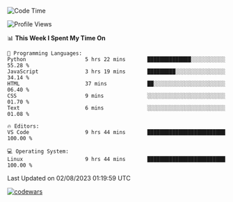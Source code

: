 <!--START_SECTION:waka-->
![Code Time](http://img.shields.io/badge/Code%20Time-253%20hrs%2028%20mins-blue)

![Profile Views](http://img.shields.io/badge/Profile%20Views-25-blue)

📊 **This Week I Spent My Time On** 

```text
💬 Programming Languages: 
Python                   5 hrs 22 mins       ██████████████░░░░░░░░░░░   55.28 % 
JavaScript               3 hrs 19 mins       █████████░░░░░░░░░░░░░░░░   34.14 % 
HTML                     37 mins             ██░░░░░░░░░░░░░░░░░░░░░░░   06.40 % 
CSS                      9 mins              ░░░░░░░░░░░░░░░░░░░░░░░░░   01.70 % 
Text                     6 mins              ░░░░░░░░░░░░░░░░░░░░░░░░░   01.08 % 

🔥 Editors: 
VS Code                  9 hrs 44 mins       █████████████████████████   100.00 % 

💻 Operating System: 
Linux                    9 hrs 44 mins       █████████████████████████   100.00 % 
```


 Last Updated on 02/08/2023 01:19:59 UTC
<!--END_SECTION:waka-->
[![codewars](https://www.codewars.com/users/Delitel/badges/large)](https://www.codewars.com/users/Delitel)   
